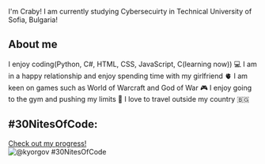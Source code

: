 I'm Craby! I am currently studying Cybersecuirty in Technical University of Sofia, Bulgaria!

## About me
I enjoy coding(Python, C#, HTML, CSS, JavaScript, C(learning now)) 💻
I am in a happy relationship and enjoy spending time with my girlfriend 🫀
I am keen on games such as World of Warcraft and God of War 🎮
I enjoy going to the gym and pushing my limits 💪
I love to travel outside my country 🇧🇬

## #30NitesOfCode:
  [Check out my progress!](https://www.codedex.io/@kyorgov/30-nites-of-code)  
  ![@kyorgov #30NitesOfCode](https://www.codedex.io/api/petStatus?user=kyorgov)
